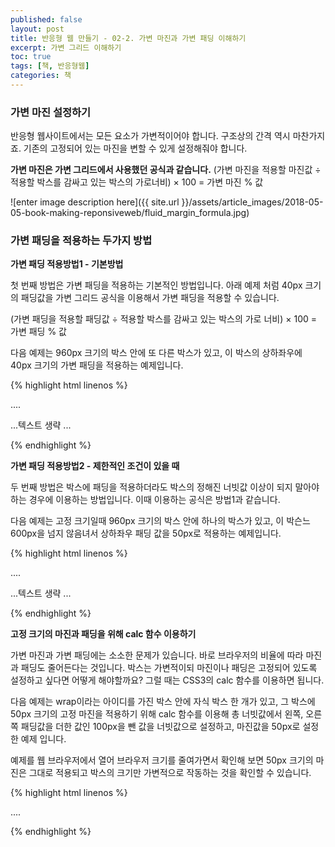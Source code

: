 ```yaml
---
published: false
layout: post
title: 반응형 웹 만들기 - 02-2. 가변 마진과 가변 패딩 이해하기
excerpt: 가변 그리드 이해하기
toc: true
tags: [책, 반응형웹]
categories: 책
---
```

### 가변 마진 설정하기
반응형 웹사이트에서는 모든 요소가 가변적이어야 합니다. 구조상의 간격 역시 마찬가지죠. 기존의 고정되어 있는 마진을 변할 수 있게 설정해줘야 합니다.

**가변 마진은 가변 그리드에서 사용했던 공식과 같습니다.**
 (가변 마진을 적용할 마진값 ÷ 적용할 박스를 감싸고 있는 박스의 가로너비) × 100 = 가변 마진 % 값

 ![enter image description here]({{ site.url }}/assets/article_images/2018-05-05-book-making-reponsiveweb/fluid_margin_formula.jpg)


### 가변 패딩을 적용하는 두가지 방법

**가변 패딩 적용방법1 - 기본방법**

첫 번째 방법은 가변 패딩을 적용하는 기본적인 방법입니다. 아래 예제 처럼 40px 크기의 패딩값을 가변 그리드 공식을 이용해서 가변 패딩을 적용할 수 있습니다.

(가변 패딩을 적용할 패딩값 ÷ 적용할 박스를 감싸고 있는 박스의 가로 너비) × 100 = 가변 패딩 % 값

다음 예제는 960px 크기의 박스 안에 또 다른 박스가 있고, 이 박스의 상하좌우에 40px 크기의 가변 패딩을 적용하는 예제입니다.

{% highlight html linenos %}
<head>
....
<style>
...
#wrap{
	width:90%;
	/* 960px */
	height:500px;
	margin:0 auto;
	border:4px solid #000;
	background:#f7e041;
}

#wrap p{
	padding:40px 4.16667%;
	/* 40px ÷ 960px */
}
</style>
</head>
<body>
	<div id="wrap">
		<p>...텍스트 생략 ...</p>
	</div>
</body>
{% endhighlight %}

**가변 패딩 적용방법2 - 제한적인 조건이 있을 때**

두 번째 방법은 박스에 패딩을 적용하더라도 박스의 정해진 너빗값 이상이 되지 말아야 하는 경우에 이용하는 방법입니다. 이때 이용하는 공식은 방법1과 같습니다.

다음 예제는 고정 크기일때 960px 크기의 박스 안에 하나의 박스가 있고, 이 박슨느 600px을 넘지 않음녀서 상하좌우 패딩 값을 50px로 적용하는 예제입니다.


{% highlight html linenos %}
<head>
....
<style>
...
#wrap{
	width:90%;
	/* 960px */
	height:500px;
	margin:0 auto;
	border:4px solid #000;
	background:#f7e041;
}

#wrap p{
	width:52.083333%;
	/* 500px ÷ 960px */
	padding:50px 5.20.8333%;
	/* 50px ÷ 960px */
	margin:0 auto;
	background:#f7e041;
}
</style>
</head>
<body>
	<div id="wrap">
		<p>...텍스트 생략 ...</p>
	</div>
</body>
{% endhighlight %}

**고정 크기의 마진과 패딩을 위해 calc 함수 이용하기**

가변 마진과 가변 패딩에는 소소한 문제가 있습니다. 바로 브라우저의 비율에 따라 마진과 패딩도 줄어든다는 것입니다. 박스는 가변적이되 마진이나 패딩은 고정되어 있도록 설정하고 싶다면 어떻게 해야할까요? 그럴 때는 CSS3의 calc 함수를 이용하면 됩니다.

다음 예제는 wrap이라는 아이디를 가진 박스 안에 자식 박스 한 개가 있고, 그 박스에 50px 크기의 고정 마진을 적용하기 위해 calc 함수를 이용해 총 너빗값에서 왼쪽, 오른쪽 패딩값을 더한 값인 100px을 뺀 값을 너빗값으로 설정하고, 마진값을 50px로 설정한 예제 입니다.

예제를 웹 브라우저에서 열어 브라우저 크기를 줄여가면서 확인해 보면 50px 크기의 마진은 그대로 적용되고 박스의 크기만 가변적으로 작동하는 것을 확인할 수 있습니다.

{% highlight html linenos %}
<head>
....
<style>
...
#wrap{
	width:90%;
	/* 960px */
	height:500px;
	margin:0 auto;
	border:4px solid #000;
}

#wrap div{
	/* 
	아래에서 calc를 이용해 wrap 아이디를 가진 부모 박스의 너비값(100%)에서 
	좌우 마진을 더한 값 100px을 뺸 값을 자식 박스의 너빗값으로 설정하고 있다.
	*/
	width:calc(100% - 100px);
	height:200px;
	margin:50px;
	background: #f7e041;
}
</style>
</head>
<body>
	<div id="wrap">
		<div></div>
	</div>
</body>
{% endhighlight %}
